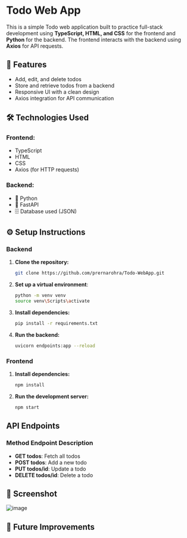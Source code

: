 # Todo Web App 
This is a simple Todo web application built to practice full-stack development using **TypeScript, HTML, and CSS** for the frontend and **Python** for the backend. The frontend interacts with the backend using **Axios** for API requests.

## 🚀 Features
- Add, edit, and delete todos  
- Store and retrieve todos from a backend  
- Responsive UI with a clean design  
- Axios integration for API communication 

## 🛠 Technologies Used

### Frontend:
- TypeScript  
- HTML  
- CSS  
- Axios (for HTTP requests)  

### Backend:
- 🐍 Python  
- 🚀 FastAPI
- 🗄️ Database used (JSON)  

## ⚙️ Setup Instructions

### Backend

1. **Clone the repository:**
   ```sh
   git clone https://github.com/prernarohra/Todo-WebApp.git
   ```
2. **Set up a virtual environment**:
   ```sh
   python -m venv venv
   source venv\Scripts\activate
   ```
3. **Install dependencies:**
   ```sh
   pip install -r requirements.txt
   ```
4. **Run the backend:**
   ```sh
   uvicorn endpoints:app --reload
   ```
### Frontend

1. **Install dependencies:**
   ```sh
   npm install
   ```
2. **Run the development server:**
   ```sh
   npm start
   ```
## API Endpoints

### Method Endpoint Description
- **GET todos**: Fetch all todos
- **POST todos**: Add a new todo
- **PUT todos/id**: Update a todo
- **DELETE todos/id**: Delete a todo

## 📸 Screenshot
![image](https://github.com/user-attachments/assets/f915aba6-3522-475f-88ba-1ba9a48d9ddc)

## 🚀 Future Improvements
